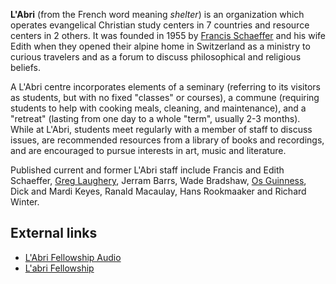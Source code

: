 **L'Abri** (from the French word meaning *shelter*) is an
organization which operates evangelical Christian study centers in
7 countries and resource centers in 2 others. It was founded in
1955 by [Francis Schaeffer](Francis_Schaeffer "Francis Schaeffer")
and his wife Edith when they opened their alpine home in
Switzerland as a ministry to curious travelers and as a forum to
discuss philosophical and religious beliefs.

A L'Abri centre incorporates elements of a seminary (referring to
its visitors as students, but with no fixed "classes" or courses),
a commune (requiring students to help with cooking meals, cleaning,
and maintenance), and a "retreat" (lasting from one day to a whole
"term", usually 2-3 months). While at L'Abri, students meet
regularly with a member of staff to discuss issues, are recommended
resources from a library of books and recordings, and are
encouraged to pursue interests in art, music and literature.

Published current and former L'Abri staff include Francis and Edith
Schaeffer, [Greg Laughery](Greg_Laughery "Greg Laughery"), Jerram
Barrs, Wade Bradshaw, [Os Guinness](Os_Guinness "Os Guinness"),
Dick and Mardi Keyes, Ranald Macaulay, Hans Rookmaaker and Richard
Winter.

## External links

-   [L'Abri Fellowship Audio](http://www.soundword.com/l-abri.html)
-   [L'abri Fellowship](http://www.labri.org)



